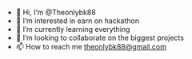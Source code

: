 - 👋 Hi, I’m @Theonlybk88
- 👀 I’m interested in earn on hackathon
- 🌱 I’m currently learning everything 
- 💞️ I’m looking to collaborate on the biggest projects
- 📫 How to reach me theonlybk88@gmail.com 

<!---
Theonlybk88/Theonlybk88 is a ✨ special ✨ repository because its `README.md` (this file) appears on your GitHub profile.
You can click the Preview link to take a look at your changes.
--->

